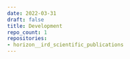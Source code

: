 ```yaml
---
date: 2022-03-31
draft: false
title: Development
repo_count: 1
repositories:
- horizon__ird_scientific_publications
---
```



